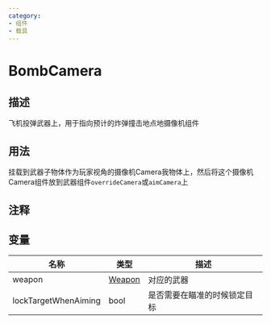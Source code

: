 ```yaml
---
category: 
- 组件
- 载具
---
```

# BombCamera
## 描述

飞机投弹武器上，用于指向预计的炸弹撞击地点地摄像机组件

## 用法

挂载到武器子物体作为玩家视角的摄像机Camera我物体上，然后将这个摄像机Camera组件放到武器组件`overrideCamera`或`aimCamera`上

## 注释

## 变量
| 名称 | 类型 | 描述 |
| ----------- | ----------- | ----------- |
| weapon | [Weapon](./Weapon.md) | 对应的武器 |  
| lockTargetWhenAiming  | bool | 是否需要在瞄准的时候锁定目标 |  

